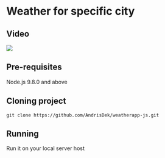 # Weather for specific city

## Video
  ![](45a5ca78922e558044c1ca6def4dd158.gif)
## Pre-requisites
  Node.js 9.8.0 and above

## Cloning project
```
git clone https://github.com/AndrisDek/weatherapp-js.git
```
## Running
  Run it on your local server host
  
